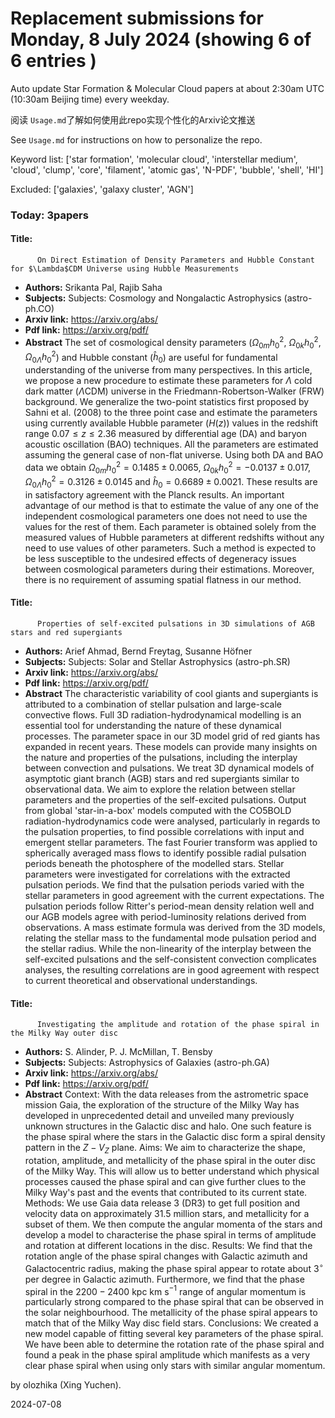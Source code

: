 # Replacement submissions for Monday, 8 July 2024 (showing 6 of 6 entries )
Auto update Star Formation & Molecular Cloud papers at about 2:30am UTC (10:30am Beijing time) every weekday.


阅读 `Usage.md`了解如何使用此repo实现个性化的Arxiv论文推送

See `Usage.md` for instructions on how to personalize the repo. 


Keyword list: ['star formation', 'molecular cloud', 'interstellar medium', 'cloud', 'clump', 'core', 'filament', 'atomic gas', 'N-PDF', 'bubble', 'shell', 'HI']


Excluded: ['galaxies', 'galaxy cluster', 'AGN']


### Today: 3papers 
#### Title:
          On Direct Estimation of Density Parameters and Hubble Constant for $\Lambda$CDM Universe using Hubble Measurements
 - **Authors:** Srikanta Pal, Rajib Saha
 - **Subjects:** Subjects:
Cosmology and Nongalactic Astrophysics (astro-ph.CO)
 - **Arxiv link:** https://arxiv.org/abs/
 - **Pdf link:** https://arxiv.org/pdf/
 - **Abstract**
 The set of cosmological density parameters ($\Omega_{0m}h_{0}^{2}$, $\Omega_{0k}h_{0}^{2}$, $\Omega_{0\Lambda}h_{0}^{2}$) and Hubble constant ($\hat{h}_{0}$) are useful for fundamental understanding of the universe from many perspectives. In this article, we propose a new procedure to estimate these parameters for $\Lambda$ cold dark matter ($\Lambda$CDM) universe in the Friedmann-Robertson-Walker (FRW) background. We generalize the two-point statistics first proposed by Sahni et al. (2008) to the three point case and estimate the parameters using currently available Hubble parameter ($H(z)$) values in the redshift range $0.07 \leq z \leq 2.36$ measured by differential age (DA) and baryon acoustic oscillation (BAO) techniques. All the parameters are estimated assuming the general case of non-flat universe. Using both DA and BAO data we obtain $\Omega_{0m}h_{0}^{2}=0.1485 \pm 0.0065$, $\Omega_{0k}h_{0}^{2}=-0.0137 \pm 0.017$, $\Omega_{0\Lambda}h_{0}^{2}=0.3126 \pm 0.0145$ and $\hat{h}_{0}=0.6689 \pm 0.0021$. These results are in satisfactory agreement with the Planck results. An important advantage of our method is that to estimate the value of any one of the independent cosmological parameters one does not need to use the values for the rest of them. Each parameter is obtained solely from the measured values of Hubble parameters at different redshifts without any need to use values of other parameters. Such a method is expected to be less susceptible to the undesired effects of degeneracy issues between cosmological parameters during their estimations. Moreover, there is no requirement of assuming spatial flatness in our method.
#### Title:
          Properties of self-excited pulsations in 3D simulations of AGB stars and red supergiants
 - **Authors:** Arief Ahmad, Bernd Freytag, Susanne Höfner
 - **Subjects:** Subjects:
Solar and Stellar Astrophysics (astro-ph.SR)
 - **Arxiv link:** https://arxiv.org/abs/
 - **Pdf link:** https://arxiv.org/pdf/
 - **Abstract**
 The characteristic variability of cool giants and supergiants is attributed to a combination of stellar pulsation and large-scale convective flows. Full 3D radiation-hydrodynamical modelling is an essential tool for understanding the nature of these dynamical processes. The parameter space in our 3D model grid of red giants has expanded in recent years. These models can provide many insights on the nature and properties of the pulsations, including the interplay between convection and pulsations. We treat 3D dynamical models of asymptotic giant branch (AGB) stars and red supergiants similar to observational data. We aim to explore the relation between stellar parameters and the properties of the self-excited pulsations. Output from global 'star-in-a-box' models computed with the CO5BOLD radiation-hydrodynamics code were analysed, particularly in regards to the pulsation properties, to find possible correlations with input and emergent stellar parameters. The fast Fourier transform was applied to spherically averaged mass flows to identify possible radial pulsation periods beneath the photosphere of the modelled stars. Stellar parameters were investigated for correlations with the extracted pulsation periods. We find that the pulsation periods varied with the stellar parameters in good agreement with the current expectations. The pulsation periods follow Ritter's period-mean density relation well and our AGB models agree with period-luminosity relations derived from observations. A mass estimate formula was derived from the 3D models, relating the stellar mass to the fundamental mode pulsation period and the stellar radius. While the non-linearity of the interplay between the self-excited pulsations and the self-consistent convection complicates analyses, the resulting correlations are in good agreement with respect to current theoretical and observational understandings.
#### Title:
          Investigating the amplitude and rotation of the phase spiral in the Milky Way outer disc
 - **Authors:** S. Alinder, P. J. McMillan, T. Bensby
 - **Subjects:** Subjects:
Astrophysics of Galaxies (astro-ph.GA)
 - **Arxiv link:** https://arxiv.org/abs/
 - **Pdf link:** https://arxiv.org/pdf/
 - **Abstract**
 Context: With the data releases from the astrometric space mission Gaia, the exploration of the structure of the Milky Way has developed in unprecedented detail and unveiled many previously unknown structures in the Galactic disc and halo. One such feature is the phase spiral where the stars in the Galactic disc form a spiral density pattern in the $Z-V_Z$ plane. Aims: We aim to characterize the shape, rotation, amplitude, and metallicity of the phase spiral in the outer disc of the Milky Way. This will allow us to better understand which physical processes caused the phase spiral and can give further clues to the Milky Way's past and the events that contributed to its current state. Methods: We use Gaia data release 3 (DR3) to get full position and velocity data on approximately 31.5 million stars, and metallicity for a subset of them. We then compute the angular momenta of the stars and develop a model to characterise the phase spiral in terms of amplitude and rotation at different locations in the disc. Results: We find that the rotation angle of the phase spiral changes with Galactic azimuth and Galactocentric radius, making the phase spiral appear to rotate about $3^\circ$ per degree in Galactic azimuth. Furthermore, we find that the phase spiral in the $2200 - 2400$ kpc km s$^{-1}$ range of angular momentum is particularly strong compared to the phase spiral that can be observed in the solar neighbourhood. The metallicity of the phase spiral appears to match that of the Milky Way disc field stars. Conclusions: We created a new model capable of fitting several key parameters of the phase spiral. We have been able to determine the rotation rate of the phase spiral and found a peak in the phase spiral amplitude which manifests as a very clear phase spiral when using only stars with similar angular momentum.


by olozhika (Xing Yuchen). 


2024-07-08
